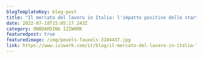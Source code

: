 ```yaml
---
blogTemplateKey: blog-post
title: "Il mercato del lavoro in Italia: l'impatto positivo delle start up "
date: 2022-07-18T15:05:17.243Z
category: ONBOARDING IZIWORK
featuredpost: true
featuredimage: /img/pexels-fauxels-3184437.jpg
link: https://www.iziwork.com/it/blog/il-mercato-del-lavoro-in-italia-limpatto-positivo-delle-start-up
---
```

